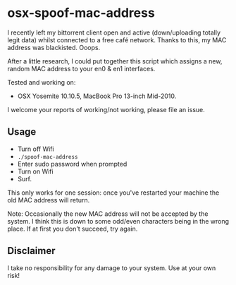# osx-spoof-mac-address

I recently left my bittorrent client open and active (down/uploading totally
legit data) whilst connected to a free café network. Thanks to this, my MAC
address was blackisted. Ooops.

After a little research, I could put together this script which assigns a new,
random MAC address to your en0 & en1 interfaces.

Tested and working on:
- OSX Yosemite 10.10.5, MacBook Pro 13-inch Mid-2010.

I welcome your reports of working/not working, please file an issue.

## Usage

- Turn off Wifi
- `./spoof-mac-address`
- Enter sudo password when prompted
- Turn on Wifi
- Surf.

This only works for one session: once you've restarted your machine the old MAC
address will return.

Note: Occasionally the new MAC address will not be accepted by the system. I
think this is down to some odd/even characters being in the wrong place. If at
first you don't succeed, try again.

## Disclaimer

I take no responsibility for any damage to your system. Use at your own risk!

